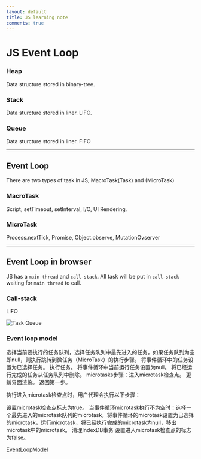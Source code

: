 ```yaml
---
layout: default
title: JS learning note
comments: true
---
```

# JS Event Loop


### Heap
Data structure stored in binary-tree.

### Stack
Data sturcture stored in liner. LIFO.

### Queue
Data sturcture stored in liner. FIFO

***

## Event Loop
There are two types of task in JS, MacroTask(Task) and (MicroTask)

### MacroTask
Script, setTimeout, setInterval, I/O, UI Rendering.

### MicroTask
Process.nextTick, Promise, Object.observe, MutationOvserver

***

## Event Loop in browser
JS has a `main thread` and `call-stack`. All task will be put in `call-stack` waiting for `main thread` to call.

### Call-stack
LIFO

![Task Queue](https://pic3.zhimg.com/80/v2-971a09fea16fff72db03d498245bc892_hd.jpg)

### Event loop model
选择当前要执行的任务队列，选择任务队列中最先进入的任务，如果任务队列为空即null，则执行跳转到微任务（MicroTask）的执行步骤。
将事件循环中的任务设置为已选择任务。
执行任务。
将事件循环中当前运行任务设置为null。
将已经运行完成的任务从任务队列中删除。
microtasks步骤：进入microtask检查点。
更新界面渲染。
返回第一步。


执行进入microtask检查点时，用户代理会执行以下步骤：

设置microtask检查点标志为true。
当事件循环microtask执行不为空时：选择一个最先进入的microtask队列的microtask，将事件循环的microtask设置为已选择的microtask，运行microtask，将已经执行完成的microtask为null，移出microtask中的microtask。
清理IndexDB事务
设置进入microtask检查点的标志为false。

[EventLoopModel](https://pic3.zhimg.com/v2-bd2aa27705ca757fc676a37505a4f992_b.gif)